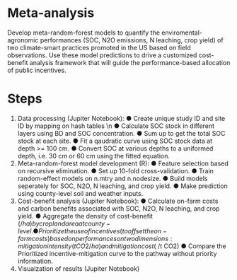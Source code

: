 # Meta-analysis
Develop meta-random-forest models to quantify the enviromental-agronomic performances (SOC, N2O emissions, N leaching, crop yield) of two climate-smart practices promoted in the US based on field observations. Use these model predictions to drive a customized cost-benefit analysis framework that will guide the performance-based allocation of public incentives.

# Steps
1. Data processing (Jupiter Notebook):
 ● Create unique study ID and site ID by mapping on hash tables \n
 ● Calculate SOC stock in different layers using BD and SOC concentration.
 ● Sum up to get the total SOC stock at each site.
 ● Fit a qaudratic curve using SOC stock data at depth >= 100 cm.
 ● Convert SOC at various depths to a uniformed depth, i.e. 30 cm or 60 cm using the fitted equation.
2. Meta-random-forest model development (R):
 ● Feature selection based on recursive elimination.
 ● Set up 10-fold cross-validation.
 ● Train random-effect models on n.mtry and n.nodesize.
 ● Build models seperately for SOC, N2O, N leaching, and crop yield.
 ● Make prediction using county-level soil and weather inputs.
3. Cost-benefit analysis (Jupiter Notebook):
 ● Calculate on-farm costs and carbon benefits associated with SOC, N2O, N leaching, and crop yield.
 ● Aggregate the density of cost-benefit ($/ha) by cropland area at county-level.
 ● Prioritize the use of incentives (to offset the on-farm costs) based on performances on two dimensions: mitigation intensity (t CO2/ha) and mitigation cost ($ /t CO2)
 ● Compare the Prioritized incentive-mitigation curve to the pathway without priority information.
4. Visualzation of results (Jupiter Notebook)
